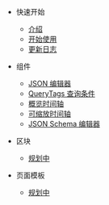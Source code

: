 <!-- 侧边栏 -->

- 快速开始

  - [介绍](base-quickstart.md)
  - [开始使用](base-usage.md)
  - [更新日志](change-log.md)

- 组件

  - [JSON 编辑器](json-editor.md)
  - [QueryTags 查询条件](query-tags.md)
  - [概览时间轴](overview-timeline.md)
  - [可缩放时间轴](brush-timeline.md)
  - [JSON Schema 编辑器](jsonschema-editor.md)

- 区块

  - [规划中](./README.md)

- 页面模板

  - [规划中](./README.md)
